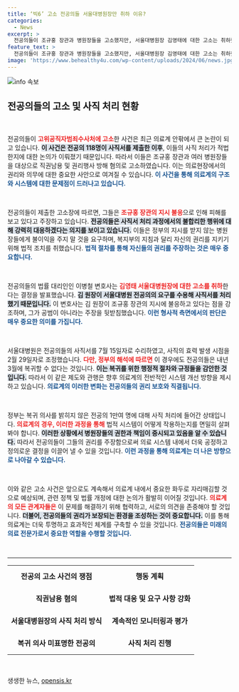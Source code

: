 ```yaml
---
title: ‘빅6’ 고소 전공의들 서울대병원장만 취하 이유?
categories:
  - News
excerpt: >
  전공의들이 조규홍 장관과 병원장들을 고소했지만, 서울대병원장 김영태에 대한 고소는 취하했습니다. 그는 정부 지시에 불응하며 전공의 권리 보호에 나서고 있다는 이유로, 향후 다른 병원장들에 대해서도 고소를 취하할 가능성을 시사했습니다.
feature_text: >
  전공의들이 조규홍 장관과 병원장들을 고소했지만, 서울대병원장 김영태에 대한 고소는 취하했습니다. 그는 정부 지시에 불응하며 전공의 권리 보호에 나서고 있다는 이유로, 향후 다른 병원장들에 대해서도 고소를 취하할 가능성을 시사했습니다.
image: 'https://www.behealthy4u.com/wp-content/uploads/2024/06/news.jpg'
---
```


<p><img src="https://www.behealthy4u.com/wp-content/uploads/2024/06/news.jpg" alt="info 속보" /></p>

<h2 data-ke-size="size26">전공의들의 고소 및 사직 처리 현황</h2>

<p data-ke-size="size16">&nbsp;</p>

<p>전공의들이 <b><span style="color: #ee2323;">고위공직자범죄수사처에 고소</span></b>한 사건은 최근 의료계 안팎에서 큰 논란이 되고 있습니다. <b><span style="background-color: #21538527;">이 사건은 전공의 118명이 사직서를 제출한 이후</span></b>, 이들의 사직 처리가 적법한지에 대한 논의가 이뤄졌기 때문입니다. 따라서 이들은 조규홍 장관과 여러 병원장들을 대상으로 직권남용 및 권리행사 방해 혐의로 고소하였습니다. 이는 의료현장에서의 권리와 의무에 대한 중요한 사안으로 여겨질 수 있습니다. <b><span style="color: #1a5490;">이 사건을 통해 의료계의 구조와 시스템에 대한 문제점이 드러나고 있습니다.</span></b></p>

<p data-ke-size="size16">&nbsp;</p>

<p>전공의들이 제출한 고소장에 따르면, 그들은 <b><span style="color: #ee2323;">조규홍 장관의 지시 불응</span></b>으로 인해 피해를 보고 있다고 주장하고 있습니다. <b><span style="background-color: #21538527;">전공의들은 사직서 처리 과정에서의 불합리한 행위에 대해 강력히 대응하겠다는 의지를 보이고 있습니다.</span></b> 이들은 정부의 지시를 받지 않는 병원장들에게 불이익을 주지 말 것을 요구하며, 복지부의 지침과 달리 자신의 권리를 지키기 위해 법적 조치를 취했습니다. <b><span style="color: #1a5490;">법적 절차를 통해 자신들의 권리를 주장하는 것은 매우 중요합니다.</span></b></p>

<p data-ke-size="size16">&nbsp;</p>

<p>전공의들의 법률 대리인인 이병철 변호사는 <b><span style="color: #ee2323;">김영태 서울대병원장에 대한 고소를 취하</span></b>한다는 결정을 발표했습니다. <b><span style="background-color: #21538527;">김 원장이 서울대병원 전공의의 요구를 수용해 사직서를 처리했기 때문입니다.</span></b> 이 변호사는 김 원장이 조규홍 장관의 지시에 불응하고 있다는 점을 강조하며, 그가 공범이 아니라는 주장을 뒷받침했습니다. <b><span style="color: #1a5490;">이런 형사적 측면에서의 판단은 매우 중요한 의미를 가집니다.</span></b></p>

<p data-ke-size="size16">&nbsp;</p>

<p>서울대병원은 전공의들의 사직서를 7월 15일자로 수리하였고, 사직의 효력 발생 시점을 2월 29일자로 조정했습니다. <b><span style="color: #ee2323;">다만, 정부의 해석에 따르면</span></b> 이 경우에도 전공의들은 내년 3월에 복귀할 수 없다는 것입니다. <b><span style="background-color: #21538527;">이는 복귀를 위한 행정적 절차와 규정들을 감안한 것입니다.</span></b> 따라서 이 같은 제도와 관행은 향후 의료계의 전반적인 시스템 개선 방향을 제시하고 있습니다. <b><span style="color: #1a5490;">의료계의 이러한 변화는 전공의들의 권리 보호와 직결됩니다.</span></b></p>

<p data-ke-size="size16">&nbsp;</p>

<p>정부는 복귀 의사를 밝히지 않은 전공의 1만여 명에 대해 사직 처리에 들어간 상태입니다. <b><span style="color: #ee2323;">의료계의 경우, 이러한 과정을 통해</span></b> 법적 시스템이 어떻게 작용하는지를 면밀히 살펴봐야 합니다. <b><span style="background-color: #21538527;">이러한 상황에서 병원장들의 권한과 책임이 중시되고 있음을 알 수 있습니다.</span></b> 따라서 전공의들이 그들의 권리를 주장함으로써 의료 시스템 내에서 더욱 공정하고 정의로운 결정을 이끌어 낼 수 있을 것입니다. <b><span style="color: #1a5490;">이런 과정을 통해 의료계는 더 나은 방향으로 나아갈 수 있습니다.</span></b></p>

<p data-ke-size="size16">&nbsp;</p>

<p>이와 같은 고소 사건은 앞으로도 계속해서 의료계 내에서 중요한 화두로 자리매김할 것으로 예상되며, 관련 정책 및 법률 개정에 대한 논의가 활발히 이어질 것입니다. <b><span style="color: #ee2323;">의료계의 모든 관계자들은</span></b> 이 문제를 해결하기 위해 협력하고, 서로의 의견을 존중해야 할 것입니다. <b><span style="background-color: #21538527;">더불어, 전공의들의 권리가 보장되는 환경을 조성하는 것이 중요합니다.</span></b> 이를 통해 의료계는 더욱 투명하고 효과적인 체계를 구축할 수 있을 것입니다. <b><span style="color: #1a5490;">전공의들은 미래의 의료 전문가로서 중요한 역할을 수행할 것입니다.</span></b></p>

<p data-ke-size="size16">&nbsp;</p>

<hr>

<table style="width: 100%; border-collapse: collapse;">
    <tr style="height: 50px;">
        <td style="text-align: center; height: 17px;"><b>전공의 고소 사건의 쟁점</b></td>
        <td style="text-align: center; height: 17px;"><b>행동 계획</b></td>
    </tr>
    <tr style="height: 50px;">
        <td style="text-align: center; height: 17px;"><b>직권남용 혐의</b></td>
        <td style="text-align: center; height: 17px;"><b>법적 대응 및 요구 사항 강화</b></td>
    </tr>
    <tr style="height: 50px;">
        <td style="text-align: center; height: 17px;"><b>서울대병원장의 사직 처리 방식</b></td>
        <td style="text-align: center; height: 17px;"><b>계속적인 모니터링과 평가</b></td>
    </tr>
    <tr style="height: 50px;">
        <td style="text-align: center; height: 17px;"><b>복귀 의사 미표명한 전공의</b></td>
        <td style="text-align: center; height: 17px;"><b>사직 처리 진행</b></td>
    </tr>
</table>

<p data-ke-size="size16">&nbsp;</p>
생생한 뉴스, <a href="https://opensis.kr" rel="dofollow">opensis.kr</a>


